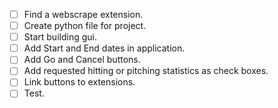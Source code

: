 - [ ] Find a webscrape extension.
- [ ] Create python file for project.
- [ ] Start building gui.
- [ ] Add Start and End dates in application.
- [ ] Add Go and Cancel buttons.
- [ ] Add requested hitting or pitching statistics as check boxes.
- [ ] Link buttons to extensions.
- [ ] Test.
